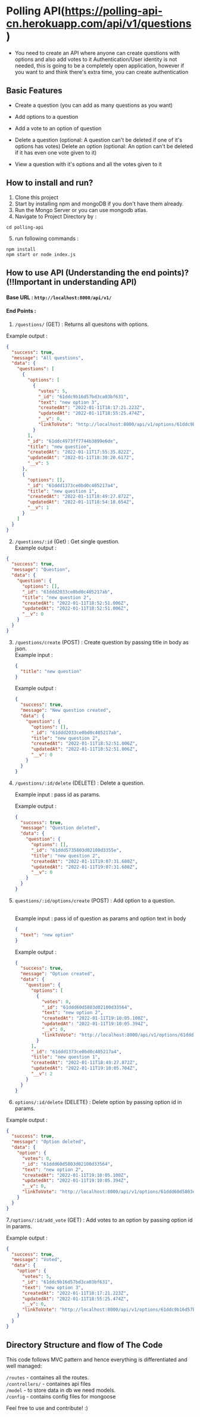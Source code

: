 

# Polling API(https://polling-api-cn.herokuapp.com/api/v1/questions)
- You need to create an API where anyone can create questions with options and also add votes to it Authentication/User identity is not needed, this is going to be a completely open application, however if you want to and think there's extra time, you can create authentication

## Basic Features
- Create a question (you can add as many questions as you want)

- Add options to a question

- Add a vote to an option of question

- Delete a question (optional: A question can't be deleted if one of it's options has votes) Delete an option (optional: An option can't be deleted if it has even one vote given to it)

- View a question with it's options and all the votes given to it

## How to install and run?

1. Clone this project
2. Start by installing npm and mongoDB if you don't have them already.
3. Run the Mongo Server or you can use mongodb atlas.
4. Navigate to Project Directory by :

```
cd polling-api
```

5. run following commands :

```
npm install
npm start or node index.js
```

## How to use API (Understanding the end points)? (!!Important in understanding API)

#### Base URL : `http://localhost:8000/api/v1/`

#### End Points :

1. `/questions/` (GET) : Returns all quesitons with options.<br>

Example output : <br>

```json
{
  "success": true,
  "message": "All questions",
  "data": {
    "questions": [
      {
        "options": [
          {
            "votes": 5,
            "_id": "61ddc9b16d57bd3ca03bf631",
            "text": "new option 3",
            "createdAt": "2022-01-11T18:17:21.223Z",
            "updatedAt": "2022-01-11T18:55:25.474Z",
            "__v": 0,
            "linkToVote": "http://localhost:8000/api/v1/options/61ddc9b16d57bd3ca03bf631/add_vote"
          }
        ],
        "_id": "61ddc4973ff7744b3899e6de",
        "title": "new question",
        "createdAt": "2022-01-11T17:55:35.822Z",
        "updatedAt": "2022-01-11T18:30:20.617Z",
        "__v": 5
      },
      {
        "options": [],
        "_id": "61ddd1373ce0bd0c405217a4",
        "title": "new question 1",
        "createdAt": "2022-01-11T18:49:27.872Z",
        "updatedAt": "2022-01-11T18:54:18.654Z",
        "__v": 1
      }
    ]
  }
}
```

2. `/questions/:id` (Get) : Get single question. <br>
   Example output : <br>

```json
{
  "success": true,
  "message": "Question",
  "data": {
    "question": {
      "options": [],
      "_id": "61ddd2033ce0bd0c405217ab",
      "title": "new question 2",
      "createdAt": "2022-01-11T18:52:51.006Z",
      "updatedAt": "2022-01-11T18:52:51.006Z",
      "__v": 0
    }
  }
}
```

3. `/questions/create` (POST) : Create question by passing title in body as json. <br>
   Example input : <br>

   ```json
   {
     "title": "new question"
   }
   ```

   Example output : <br>

   ```json
   {
     "success": true,
     "message": "New question created",
     "data": {
       "question": {
         "options": [],
         "_id": "61ddd2033ce0bd0c405217ab",
         "title": "new question 2",
         "createdAt": "2022-01-11T18:52:51.006Z",
         "updatedAt": "2022-01-11T18:52:51.006Z",
         "__v": 0
       }
     }
   }
   ```

4. `/questions/:id/delete` (DELETE) : Delete a question.

   Example input : pass id as params.<br>

   Example output : <br>

   ```json
   {
     "success": true,
     "message": "Question deleted",
     "data": {
       "question": {
         "options": [],
         "_id": "61ddd5735803d02100d3355e",
         "title": "new question 2",
         "createdAt": "2022-01-11T19:07:31.680Z",
         "updatedAt": "2022-01-11T19:07:31.680Z",
         "__v": 0
       }
     }
   }
   ```

5. `questions/:id/options/create` (POST) : Add option to a question.

   <br>Example input : pass id of question as params and option text in body<br>

   ```json
   {
     "text": "new option"
   }
   ```

   Example output : <br>

   ```json
   {
     "success": true,
     "message": "Option created",
     "data": {
       "question": {
         "options": [
           {
             "votes": 0,
             "_id": "61ddd60d5803d02100d33564",
             "text": "new option 2",
             "createdAt": "2022-01-11T19:10:05.100Z",
             "updatedAt": "2022-01-11T19:10:05.394Z",
             "__v": 0,
             "linkToVote": "http://localhost:8000/api/v1/options/61ddd60d5803d02100d33564/add_vote"
           }
         ],
         "_id": "61ddd1373ce0bd0c405217a4",
         "title": "new question 1",
         "createdAt": "2022-01-11T18:49:27.872Z",
         "updatedAt": "2022-01-11T19:10:05.704Z",
         "__v": 2
       }
     }
   }
   ```

6. `options/:id/delete` (DELETE) : Delete option by passing option id in params.

Example output : <br>

```json
{
  "success": true,
  "message": "Option deleted",
  "data": {
    "option": {
      "votes": 0,
      "_id": "61ddd60d5803d02100d33564",
      "text": "new option 2",
      "createdAt": "2022-01-11T19:10:05.100Z",
      "updatedAt": "2022-01-11T19:10:05.394Z",
      "__v": 0,
      "linkToVote": "http://localhost:8000/api/v1/options/61ddd60d5803d02100d33564/add_vote"
    }
  }
}
```

7.`/options/:id/add_vote` (GET) : Add votes to an option by passing option id in params.

Example output : <br>

```json
{
  "success": true,
  "message": "Voted",
  "data": {
    "option": {
      "votes": 5,
      "_id": "61ddc9b16d57bd3ca03bf631",
      "text": "new option 3",
      "createdAt": "2022-01-11T18:17:21.223Z",
      "updatedAt": "2022-01-11T18:55:25.474Z",
      "__v": 0,
      "linkToVote": "http://localhost:8000/api/v1/options/61ddc9b16d57bd3ca03bf631/add_vote"
    }
  }
}
```

## Directory Structure and flow of The Code

This code follows MVC pattern and hence everything is differentiated and well managed:

`/routes` - containes all the routes. <br>
`/controllers/` - containes api files <br>
`/model` - to store data in db we need models. <br>
`/config` - contains config files for mongoose <br>

Feel free to use and contribute! :)
